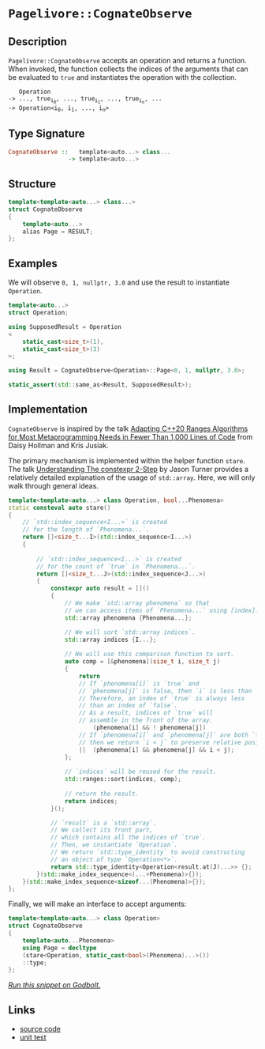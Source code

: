 <!-- Copyright 2024 Feng Mofan
SPDX-License-Identifier: Apache-2.0 -->

# `Pagelivore::CognateObserve`

## Description

`Pagelivore::CognateObserve` accepts an operation and returns a function.
When invoked, the function collects the indices of the arguments that can be evaluated to `true` and instantiates the operation with the collection.

<pre><code>   Operation
-> ..., true<sub>i<sub>0</sub></sub>, ..., true<sub>i<sub>1</sub></sub>, ..., true<sub>i<sub>n</sub></sub>, ...
-> Operation&lt;i<sub>0</sub>, i<sub>1</sub>, ..., i<sub>n</sub>&gt;</code></pre>

## Type Signature

```Haskell
CognateObserve ::   template<auto...> class...
                 -> template<auto...>
```

## Structure

```C++
template<template<auto...> class...>
struct CognateObserve
{
    template<auto...>
    alias Page = RESULT;
};
```

## Examples

We will observe `0, 1, nullptr, 3.0` and use the result to instantiate `Operation`.

```C++
template<auto...>
struct Operation;

using SupposedResult = Operation
<
    static_cast<size_t>(1),
    static_cast<size_t>(3)
>;

using Result = CognateObserve<Operation>::Page<0, 1, nullptr, 3.0>;

static_assert(std::same_as<Result, SupposedResult>);
```

## Implementation

`CognateObserve` is inspired by the talk [Adapting C++20 Ranges Algorithms for Most Metaprogramming Needs in Fewer Than 1,000 Lines of Code](https://youtu.be/69PuizjrgBM?list=PLPqbaGB3rnNmIaWPvuu4U6LWt1XooNi-L) from Daisy Hollman and Kris Jusiak.

The primary mechanism is implemented within the helper function `stare`.
The talk [Understanding The constexpr 2-Step](https://youtu.be/_AefJX66io8?list=PLPqbaGB3rnNmIaWPvuu4U6LWt1XooNi-L) by Jason Turner provides a relatively detailed explanation of the usage of `std::array`. Here, we will only walk through general ideas.

```C++
template<template<auto...> class Operation, bool...Phenomena>
static consteval auto stare()
{
    // `std::index_sequence<I...>` is created
    // for the length of `Phenomena...`.
    return []<size_t...I>(std::index_sequence<I...>)
    {
        
        // `std::index_sequence<I...>` is created
        // for the count of `true` in `Phenomena...`.
        return []<size_t...J>(std::index_sequence<J...>)
        {
            constexpr auto result = []()
            {
                // We make `std::array phenomena` so that
                // we can access items of `Phenomena...` using [index].
                std::array phenomena {Phenomena...};

                // We will sort `std::array indices`.
                std::array indices {I...};
                
                // We will use this comparison function to sort.
                auto comp = [&phenomena](size_t i, size_t j)
                {
                    return
                    // If `phenomena[i]` is `true` and
                    // `phenomena[j]` is false, then `i` is less than `j`.
                    // Therefore, an index of `true` is always less
                    // than an index of `false`.
                    // As a result, indices of `true` will
                    // assemble in the front of the array.
                        (phenomena[i] && ! phenomena[j])
                    // If `phenomena[i]` and `phenomena[j]` are both `true`,
                    // then we return `i < j` to preserve relative positions.
                    ||  (phenomena[i] && phenomena[j] && i < j);
                };
                
                // `indices` will be reused for the result.
                std::ranges::sort(indices, comp);
                
                // return the result.
                return indices;
            }();

            // `result` is a `std::array`.
            // We collect its front part,
            // which contains all the indices of `true`.
            // Then, we instantiate `Operation`.
            // We return `std::type_identity` to avoid constructing
            // an object of type `Operation<*>`.
            return std::type_identity<Operation<result.at(J)...>> {};
        }(std::make_index_sequence<(...+Phenomena)>{});
    }(std::make_index_sequence<sizeof...(Phenomena)>{});
};
```

Finally, we will make an interface to accept arguments:

```C++
template<template<auto...> class Operation>
struct CognateObserve
{
    template<auto...Phenomena>
    using Page = decltype
    (stare<Operation, static_cast<bool>(Phenomena)...>())
    ::type;
};
```

[*Run this snippet on Godbolt.*](https://godbolt.org/#z:OYLghAFBqd5QCxAYwPYBMCmBRdBLAF1QCcAaPECAMzwBtMA7AQwFtMQByARg9KtQYEAysib0QXACx8BBAKoBnTAAUAHpwAMvAFYTStJg1DIApACYAQuYukl9ZATwDKjdAGFUtAK4sGIAMykrgAyeAyYAHI%2BAEaYxCAAbAAcpAAOqAqETgwe3r566ZmOAqHhUSyx8Qlctpj2xQxCBEzEBLk%2BfoF2mA7ZTS0EpZExcYkpCs2t7fk1EwND5ZWJXACUtqhexMjsHOb%2BYcjeWADUJv5uXo60hACeZ9gmGgCCewdHmKfnLcRMd/4Pz1eDEOXhOZzcYmAJEICBY90eLzM%2B2B70%2BbmQE3QWCo8MBzwImBYqQMBPBBKJJMw4KYl1QADoGfdjocmAoFMcAPKpOJMBqkY7RVCeBl05QIRioNjMXFPOaOZDMgQTTAANzExxpRGOc2ImAgKwRJgA7FZnsdzccAPSW04JDSYkAgMJYVQAfSUAEcvIxtuCAJIi%2BF2454dnIXW8zDoBEWq02/jEY4EcXHehGZPHVBUW0aMUSqVMQN2ukxi26gibBinACsVmrABFwZkAF6YV0EEV%2B%2B4QB1Ohgu92YL0%2BqnnAOM/4Gs0W42mp6x2OlhdxnO952YN2e73A0duccl/4mYOh5kRgnR6fL63HBNJlNoLyCTPZo8aAjEb2vkNV195hiSxhC0ZYslwXctKxrOtG3OFs2w7BkACluzXfsN0HYcd3BBDA0nUDFxNPDl0VBhlVUVJE01VBjl1BQvFoAhPnrSCTAbfVCOXWd2KI81rwAdQ%2BFgmAAaw%2BV9e2%2BX5jlScV/wLL8FCo5NeS47jrwAdw%2BUQqyYZBtjZY42AqOJ2SzHM/wA5giw0Y4vEyIxIPXVQWPrEtL24hdxOIH4bikmSLKYU4TXMgtAyNaC5xUoi%2BI%2BNS6FobUSAYsSCHQR0JJ8508D019XPndzl087zv3wPTAosfdjXCyKOLc/KeJtfjjli2h4tsj5kxPNAiRaUMBBvR9ej6rUFNaXK6oXSjFSJRjmLMBJpPzQDnJ7PBW3bEN%2BVg9btCnPLxvNTjav281wOIBhqvc68/RfO0FtkpbazwZyvxPV930/YNDAvPbjota9Xzu/yWIsbRnuPdkqDEJR%2BWTRgcye8HU0wfSlJ/O1QZAo7juvAAVcVdQTTB%2BUMYqN2fHN3qpRGxDU352XoNkLtUm1UY1KtHPJ19IdoJQcqZqKbVlDVqORuiCH5TLStMt6Pyp6zmtofmrxtVklAqehvzvD4qGIWRydhjUvN%2BMbfu4iBAbkx7nNOObzASY4wDAXzFulWtQYbXbTdjK6bo0C2HosJ6Gy/L6c3912QbB6yWg%2BQUMxlj6NFIJWF2vWGqw0kWKzO%2BG0WODHrK1cjkbiFUPl1Ek8DLqSMiyJUTa9wK3GNNxzXNvzLcD627bt537oj92mJ7uaQzznazjnU3KonlOU/%2Bu1JeRr8FYFcvMDa9AbxILWRdo%2BiG/23sfiMZHHRGggIEXhR%2BS61IDX8Sffrnm1TqrA2aLFg/xtf4qsqXh%2BLqVTYgAvEP1mY5g/vRF67IArJVSiAdKfMsapwappTw9QQwEAhrrJ8qQBjJ2Qd7G0akEBZQQMRZoYQYEtR3lfTmdpKZILAQLY4eNGD8kzlQ5ogg8CRhzFyHkDQmHjWilnCCcDHQEBuNyV0eAsA8KkV%2BLUTAVSoDkcRCYH5ehGAuteEmqBojaB6AxUyUjuT8O5D8IR5wcIPExsw5cP9exmLbHIxgjhFHnAEVY7I4JIEdl5BABCKxbFMk4mFGeyCgG9kEiJWRqFNxDm3L6c4EBAyWGCoBe%2BDwCJhXvo/A6YUewpUdLE1xCT0LJN3LBLMIoICZOYNk8J9Z8mGgiSAl4%2BJCTEkjGSbplJqS0lscyAw%2BlvG8l8YeZ4mivAOGOB4YAzACQcmiEoYgZc2kFKTP03pXwhkMgaUwGUsZbJhGAMcZQTBgCiX8ExLAhwXGgWKTHcE4y%2BTamaPKV0ogJjgkFJ4bshyQkTmwPqT2FpJHSNHBFdpEVniWgAFRIuRSi1FloESIuRaw5GWDjgovRfC1FRL8WGi6RSXZEJ9kHgBLKd6cy3mTLhU8U59khBeFSIUKMAAlUW9EZoMoEIac4oE5RZW%2BayAgTZVpwW7KsAhP1RXIHFb8mC0r2zdn8LteEHSEQsvOTyveSVbnzNQIsyMKy1kbK8ZYiZgr/iOkudc8ESdjg1GOAwOitBUjvn5P4OkGhtVMsVa6VWcQL69gUKwNsrJwQGrFvyNlHKMjct5ZK3CD8OBrFoJwasvA/AcC0KQVAnBm6WGsAlTY2wbb%2BB4KQAgmhM1rCEiAasRo6QJEkAATn8EaBISIuBcDMGYI0Rp9CcEkLwFgEgNBJ3zYW4tHBeAKBAEnetBbM2kDgLAGAiAQAbAIKkS45BKC3zoHECIUbOCqCSAkAAtB244wBdKuskHSMwvAoyEGhKlGo/BBAiDEOwKQMhBCKBUOoddpBdA1DUj8VInAeBZpzXmhtRbOAckuIekx2Zr13ofU%2BhUUg33HAgB4IkZ7Ex7FWLwNdWg1gQCQKe%2BgZAKAQCY6MYAUgzB8DoASYgy6IDRFQ9EMILQbgId4CJ5gxAbgrKMQ4CTpAupSgIByBgtBxOQawNELwwAIQtWXdwXgWBBJGHEFpvAupehl0M4WjcPRLg7FrWEAk2bIPXGiD8GTHgsCoffHgKdRnSBl2IIKJQ9ZCSGGANcIwDa1hUAMMABQAA1PAmA1ICPzbWv9whRDiGAzlsDahUPQf0FFlA1hrD6DwKs%2BAaxUDeuyIZ29mIzj1lMGWywZh50heIG45dkA1jdEGn4CArhph%2BBqCEMIwwjLxBqIUOuORPAdAKLXBoCwRjzdqPUPokw2grZmDt4xe35gzcWKMWY%2B2Jt6B1IMc7W2JBDY2FsIDSGOC5tIHO3gC7ji4fvZIR9z6iNmBI7gL9lH%2B0rBo3FtY4omBYHiPqUgzbJB%2Bu7UaSQGhJBmEkHaDQ1YEidrHRwCdpAp01vbVwZInakjU%2BrJILg1Zu0JC%2B6hhdS6V11ri5undDG92YaPax9jxAL1sE4C0FgKojS3oCiyeyXBO10i4P6j9%2BAiB9Z/SB3LgGJDSEK0oYrkHdDcdg0weDRn3ufe%2B2hjgGGD2XHJpL6XsuRlRddUrlX1lSOSlSBR6tZhofc/XfRxjvuKPHrY%2BH5jCDiBS5l/LzjnauBJxoPRYylAhOQak2JxTOeZNyeMYp5T7i1MadQ9p3T%2BmeaKZM1F8zhb8BWccDZ1D9nkCOcUy5uoqGPNeZuD5nYhb/OBdrSFsLmAIumei2cnnCWrkpbSxl7kWXeA5YA/l/XsgisQcLSbsrsWOtWEsNV2rg2i2NaVJwFrKU2tH%2BsN1n7vX%2Bt1eOyNlw/YbtTf7Jtuba2ijZBf5pDrbZC/5LCzB1AnYCD9BTCHaTZv4NAwH3ZlCPZXYDBAF3ZgGXbPaVpvYk7W7s6cCGzx6u6J4e7K7%2Bpg7q7bxUZB60aNqkDw6I6UDvZk4U5K7VhcD%2BCSC9pGjVj%2BAaD%2BBzQaCs424c62Bc70H0Z85ID7pYaR4i5i47CS4PosAKAqgKgqiK50iUgTBq4Q5yJ6Dr55ZAZb6gaG6746ABCkBm4W6Ib4EoaQYLr25YZO5x6qHqGaHaG6EMQ%2B7kbMbVqaow4h6bph7%2BFxAKHR6jAaEcquhaGdqug%2BEhruH668YZ6CbCaiYyZ55ZGyaGJF5BYl6CBl6aaN6YA6Z6ZiA15BZ15mZD7GaWYnat6Qbt6d5Bbd5uaFp95iaD5%2BZ9aj68Dj7JpT716z4hHz5JapbpaZaKbGG64Fbb4WElbWEGCH6VYn4eYDbI4NYNCGaWgOj35dY9ZxCa6nzn7DYNAf7uBwF6DTYoF/4LYgECBAGLYbYPYPEIGnawF5DwEXFfHIGzbgG2DXY3FoGtBYHzY4GvZPYOFs5OFEEqGA5qEaHHDxE6GRgTBUEQ7VrUbB50Zw6YAI6jDI5uZsEgBmBJB0g3qdp9rVgaB07VicFdrSBiGcCc6rqw4o4gA450j%2BB0l9o9rJBJAjpmA1Bub%2BCOHzpsl4kMFubvpwlSmLoykrBrAhaZDOCSBAA)

## Links

- [source code](../../../../conceptrodon/descend/pagelivore/cognate_observe.hpp)
- [unit test](../../../../tests/unit/metafunctions/pagelivore/cognate_observe.test.hpp)
